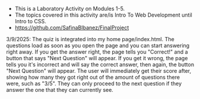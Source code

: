  - This is a Laboratory Activity on Modules 1-5.
 - The topics covered in this activity are/is Intro To Web Development until Intro to CSS.
 - https://github.com/SafinaBIbanez/FinalProject

3/9/2025:
The quiz is integrated into my home page/index.html. The questions load as soon as you open the page and you can start answering right away. If you get the answer right, the page tells you "Correct!" and a button that says "Next Question" will appear. If you get it wrong, the page tells you it's incorrect and will say the correct answer, then again, the button "Next Question" will appear. The user will immediately get their score after, showing how many they got right out of the amount of questions there were, such as "3/5". They can only proceed to the next question if they answer the one that they can currently see.
